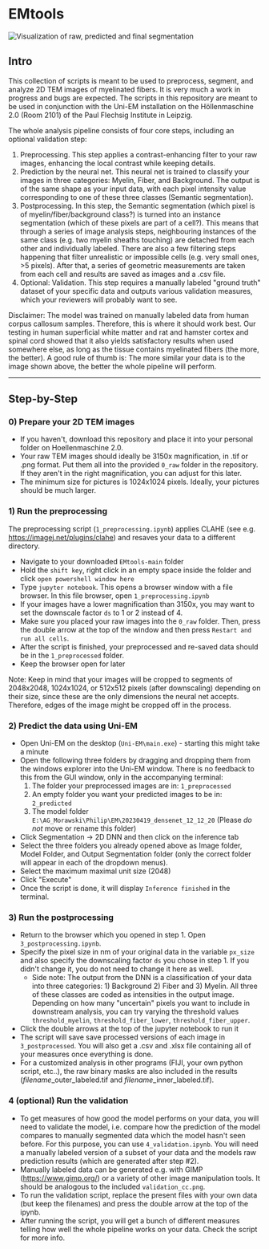 # EMtools
![Visualization of raw, predicted and final segmentation](https://i.imgur.com/hX9HMJN.jpeg)

## Intro
This collection of scripts is meant to be used to preprocess, segment, and analyze 2D TEM images of myelinated fibers. It is very much a work in progress and bugs are expected. The scripts in this repository are meant to be used in conjunction with the Uni-EM installation on the Höllenmaschine 2.0 (Room 2101) of the Paul Flechsig Institute in Leipzig. 

The whole analysis pipeline consists of four core steps, including an optional validation step:
  1) Preprocessing. This step applies a contrast-enhancing filter to your raw images, enhancing the local contrast while keeping details.
  2) Prediction by the neural net. This neural net is trained to classify your images in three categories: Myelin, Fiber, and Background. The output is of the same shape as your input data, with each pixel intensity value corresponding to one of these three classes (Semantic segmentation).
  3) Postprocessing. In this step, the Semantic segmentation (which pixel is of myelin/fiber/background class?) is turned into an instance segmentation (which of these pixels are part of a cell?). This means that through a series of image analysis steps, neighbouring instances of the same class (e.g. two myelin sheaths touching) are detached from each other and individually labeled. There are also a few filtering steps happening that filter unrealistic or impossible cells (e.g. very small ones, >5 pixels). After that, a series of geometric measurements are taken from each cell and results are saved as images and a .csv file.
  4) Optional: Validation. This step requires a manually labeled "ground truth" dataset of your specific data and outputs various validation measures, which your reviewers will probably want to see.

Disclaimer: The model was trained on manually labeled data from human corpus callosum samples. Therefore, this is where it should work best. Our testing in human superficial white matter and rat and hamster cortex and spinal cord showed that it also yields satisfactory results when used somewhere else, as long as the tissue contains myelinated fibers (the more, the better). A good rule of thumb is: The more similar your data is to the image shown above, the better the whole pipeline will perform.

---

## Step-by-Step

### 0) Prepare your 2D TEM images 
   - If you haven't, download this repository and place it into your personal folder on Hoellenmaschine 2.0.
   - Your raw TEM images should ideally be 3150x magnification, in .tif or .png format. Put them all into the provided `0_raw` folder in the repository. If they aren't in the right magnification, you can adjust for this later.
   - The minimum size for pictures is 1024x1024 pixels. Ideally, your pictures should be much larger.

### 1) Run the preprocessing
   The preprocessing script (`1_preprocessing.ipynb`) applies CLAHE (see e.g. https://imagej.net/plugins/clahe) and resaves your data to a different directory.
 - Navigate to your downloaded `EMtools-main` folder
 - Hold the `shift key`, right click in an empty space inside the folder and click `open powershell window here`
 - Type `jupyter notebook`. This opens a browser window with a file browser. In this file browser, open `1_preprocessing.ipynb`
 - If your images have a lower magnification than 3150x, you may want to set the downscale factor `ds` to 1 or 2 instead of 4.
 - Make sure you placed your raw images into the `0_raw` folder. Then, press the double arrow at the top of the window and then press `Restart and run all cells`.
 - After the script is finished, your preprocessed and re-saved data should be in the `1_preprocessed` folder.
 - Keep the browser open for later

Note: Keep in mind that your images will be cropped to segments of 2048x2048, 1024x1024, or 512x512 pixels (after downscaling) depending on their size, since these are the only dimensions the neural net accepts. Therefore, edges of the image might be cropped off in the process.

### 2) Predict the data using Uni-EM
- Open Uni-EM on the desktop (`Uni-EM\main.exe`) - starting this might take a minute
- Open the following three folders by dragging and dropping them from the windows explorer into the Uni-EM window. There is no feedback to this from the GUI window, only in the accompanying terminal:
    1) The folder your preprocessed images are in: `1_preprocessed`
    2) An empty folder you want your predicted images to be in: `2_predicted`
    3) The model folder `E:\AG_Morawski\Philip\EM\20230419_densenet_12_12_20` (Please *do not* move or rename this folder)
- Click Segmentation -> 2D DNN and then click on the inference tab
- Select the three folders you already opened above as Image folder, Model Folder, and Output Segmentation folder (only the correct folder will appear in each of the dropdown menus).
- Select the maximum maximal unit size (2048)
- Click "Execute"
- Once the script is done, it will display `Inference finished` in the terminal. 

### 3) Run the postprocessing
- Return to the browser which you opened in step 1. Open `3_postprocessing.ipynb`.
- Specify the pixel size in nm of your original data in the variable `px_size` and also specify the downscaling factor `ds` you chose in step 1. If you didn't change it, you do not need to change it here as well.
  - Side note: The output from the DNN is a classification of your data into three categories: 1) Background 2) Fiber and 3) Myelin. All three of these classes are coded as intensities in the output image. Depending on how many "uncertain" pixels you want to include in downstream analysis, you can try varying the threshold values `threshold_myelin`, `threshold_fiber_lower`, `threshold_fiber_upper`. 
- Click the double arrows at the top of the jupyter notebook to run it
- The script will save save processed versions of each image in `3_postprocessed`. You will also get a .csv and .xlsx file containing all of your measures once everything is done.
- For a customized analysis in other programs (FIJI, your own python script, etc..), the raw binary masks are also included in the results (*filename*_outer_labeled.tif and *filename*_inner_labeled.tif).

### 4 (optional) Run the validation
- To get measures of how good the model performs on your data, you will need to validate the model, i.e. compare how the prediction of the model compares to manually segmented data which the model hasn't seen before. For this purpose, you can use `4_validation.ipynb`. You will need a manually labeled version of a subset of your data and the models raw prediction results (which are generated after step #2).
- Manually labeled data can be generated e.g. with GIMP (https://www.gimp.org/) or a variety of other image manipulation tools. It should be analogous to the included `validation_cc.png`.
- To run the validation script, replace the present files with your own data (but keep the filenames) and press the double arrow at the top of the ipynb.
- After running the script, you will get a bunch of different measures telling how well the whole pipeline works on your data. Check the script for more info.

